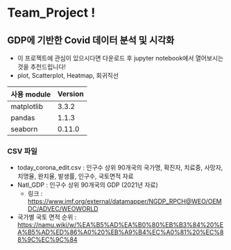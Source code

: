 # Team_Project !

## GDP에 기반한 Covid 데이터 분석 및 시각화
- 이 프로젝트에 관심이 있으시다면 다운로드 후 jupyter notebook에서 열어보시는 것을 추천드립니다!
- plot, Scatterplot, Heatmap, 회귀직선

| 사용 module | Version |
| ----------  | ------- |
| matplotlib  |  3.3.2  |
| pandas      |  1.1.3  |
| seaborn     |  0.11.0 |

### CSV 파일
- today_corona_edit.csv : 인구수 상위 90개국의 국가명, 확진자, 치료중, 사망자, 치명율, 완치율, 발생률, 인구수, 국토면적 자료
- Natl_GDP : 인구수 상위 90개국의 GDP (2021년 자료)
  - 링크 : https://www.imf.org/external/datamapper/NGDP_RPCH@WEO/OEMDC/ADVEC/WEOWORLD
- 국가별 국토 면적 순위 : https://namu.wiki/w/%EA%B5%AD%EA%B0%80%EB%B3%84%20%EA%B5%AD%ED%86%A0%20%EB%A9%B4%EC%A0%81%20%EC%88%9C%EC%9C%84
